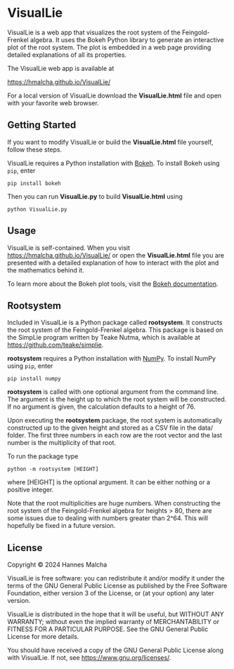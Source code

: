 # VisualLie

VisualLie is a web app that visualizes the root system of the Feingold-Frenkel
algebra. It uses the Bokeh Python library to generate an interactive plot of
the root system. The plot is embedded in a web page providing detailed
explanations of all its properties.

The VisualLie web app is available at

https://hmalcha.github.io/VisualLie/

For a local version of VisualLie download the
**VisualLie.html** file and open with your favorite web browser.

## Getting Started
If you want to modify VisualLie or build the **VisualLie.html** file yourself,
follow these steps. 

VisualLie requires a Python installation with 
[Bokeh](https://docs.bokeh.org/en/latest/index.html).
To install Bokeh using `pip`, enter

```
pip install bokeh
```

Then you can run **VisualLie.py** to build **VisualLie.html** using

```
python VisualLie.py
```

## Usage
VisualLie is self-contained. When you visit
https://hmalcha.github.io/VisualLie/
or open the **VisualLie.html** file you are presented with a detailed
explanation of how to interact with the plot and the mathematics behind it.

To learn more about the Bokeh plot tools, visit the
[Bokeh documentation](https://docs.bokeh.org/en/latest/docs/user_guide/interaction/tools.html).

## Rootsystem
Included in VisualLie is a Python package called **rootsystem**. It constructs
the root system of the Feingold-Frenkel algebra. This package is based on the
SimpLie program written by Teake Nutma, which is available at
https://github.com/teake/simplie.

**rootsystem** requires a Python installation with [NumPy](https://numpy.org/).
To install NumPy using `pip`, enter

```
pip install numpy
```

**rootsystem** is called with one optional argument from the command line.
The argument is the height up to which the root system will be constructed.
If no argument is given, the calculation defaults to a height of 76.

Upon executing the **rootsystem** package, the root system is automatically
constructed up to the given height and stored as a CSV file in the data/ 
folder. The first three numbers in each row are the root vector and
the last number is the multiplicity of that root.

To run the package type

```
python -m rootsystem [HEIGHT]
```
where [HEIGHT] is the optional argument. It can be either nothing or a 
positive integer.

Note that the root multiplicities are huge numbers. When constructing the
root system of the Feingold-Frenkel algebra for heights > 80, there are
some issues due to dealing with numbers greater than 2^64. This will
hopefully be fixed in a future version.

## License
Copyright © 2024 Hannes Malcha

VisualLie is free software: you can redistribute it and/or modify
it under the terms of the GNU General Public License as published by
the Free Software Foundation, either version 3 of the License, or
(at your option) any later version.

VisualLie is distributed in the hope that it will be useful, 
but WITHOUT ANY WARRANTY; without even the implied warranty of 
MERCHANTABILITY or FITNESS FOR A PARTICULAR PURPOSE. See the 
GNU General Public License for more details.

You should have received a copy of the GNU General Public License
along with VisualLie. If not, see https://www.gnu.org/licenses/.
